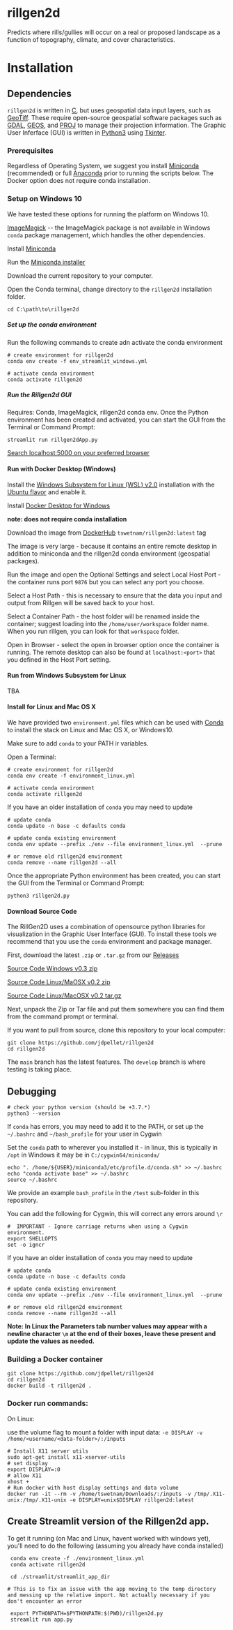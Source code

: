 # rillgen2d

Predicts where rills/gullies will occur on a real or proposed landscape as a function of topography, climate, and cover characteristics.

# Installation

## Dependencies

`rillgen2d` is written in [C](https://en.wikipedia.org/wiki/C_(programming_language)), but uses geospatial data input layers, such as [GeoTiff](https://www.ogc.org/standards/geotiff). These require open-source geospatial software packages such as [GDAL](https://gdal.org/), [GEOS](https://trac.osgeo.org/geos), and [PROJ](https://proj.org/) to manage their projection information. The Graphic User Inferface (GUI) is written in [Python3](https://www.python.org/) using [Tkinter](https://docs.python.org/3/library/tkinter.html).

### Prerequisites

Regardless of Operating System, we suggest you install [Miniconda](https://docs.conda.io/en/latest/miniconda.html) (recommended) or full [Anaconda](https://www.anaconda.com/products/individual) prior to running the scripts below. The Docker option does not require conda installation. 


### Setup on Windows 10 

We have tested these options for running the platform on Windows 10.

[ImageMagick](https://imagemagick.org/script/download.php#windows) -- the ImageMagick package is not available in Windows `conda` package management, which handles the other dependencies.

Install [Miniconda](https://docs.conda.io/en/latest/miniconda.html)

Run the [Miniconda installer](https://docs.conda.io/en/latest/miniconda.html)

Download the current repository to your computer.

Open the Conda terminal, change directory to the `rillgen2d` installation folder.

```
cd C:\path\to\rillgen2d
```

##### Set up the conda environment

Run the following commands to create adn activate the conda environment
```
# create environment for rillgen2d
conda env create -f env_streamlit_windows.yml

# activate conda environment
conda activate rillgen2d
```

##### Run the Rillgen2d GUI
Requires: Conda, ImageMagick, rillgen2d conda env.
Once the Python environment has been created and activated, you can start the GUI from the Terminal or Command Prompt:

```
streamlit run rillgen2dApp.py
```
[Search localhost:5000 on your preferred browser](http://localhost:5000/)

#### Run with Docker Desktop (Windows)

Install the [Windows Subsystem for Linux (WSL) v2.0](https://docs.microsoft.com/en-us/windows/wsl/install-win10) installation with the [Ubuntu flavor](https://ubuntu.com/wsl) and enable it.

Install [Docker Desktop for Windows](https://hub.docker.com/editions/community/docker-ce-desktop-windows)

**note: does not require conda installation**

Download the image from [DockerHub](https://hub.docker.com/u/tswetnam/rillgen2d) `tswetnam/rillgen2d:latest` tag

The image is very large - because it contains an entire remote desktop in addition to miniconda and the rillgen2d conda environment (geospatial packages). 

Run the image and open the Optional Settings and select Local Host Port - the container runs port `9876` but you can select any port you choose.

Select a Host Path - this is necessary to ensure that the data you input and output from Rillgen will be saved back to your host. 

Select a Container Path - the host folder will be renamed inside the container; suggest loading into the `/home/user/workspace` folder name. When you run rillgen, you can look for that `workspace` folder.

Open in Browser - select the open in browser option once the container is running. The remote desktop can also be found at `localhost:<port>` that you defined in the Host Port setting.

#### Run from Windows Subsystem for Linux

TBA

#### Install for Linux and Mac OS X

We have provided two `environment.yml` files which can be used with [Conda](https://docs.conda.io/en/latest/) to install the stack on Linux and Mac OS X, or Windows10.

Make sure to add `conda` to your PATH ir variables.

Open a Terminal:

```
# create environment for rillgen2d
conda env create -f environment_linux.yml

# activate conda environment
conda activate rillgen2d
```

If you have an older installation of `conda` you may need to update

```
# update conda
conda update -n base -c defaults conda

# update conda existing environment 
conda env update --prefix ./env --file environment_linux.yml  --prune

# or remove old rillgen2d environment
conda remove --name rillgen2d --all
```

Once the appropriate Python environment has been created, you can start the GUI from the Terminal or Command Prompt:

```
python3 rillgen2d.py
```

#### Download Source Code

The RillGen2D uses a combination of opensource python libraries for visualization in the Graphic User Interface (GUI). To install these tools we recommend that you use the `conda` environment and package manager. 

First, download the latest `.zip` or `.tar.gz` from our [Releases](https://github.com/tyson-swetnam/rillgen2d/releases)

[Source Code Windows v0.3 zip](https://github.com/tyson-swetnam/rillgen2d/archive/refs/tags/0.3.zip)

[Source Code Linux/MaOSX v0.2 zip](https://github.com/tyson-swetnam/rillgen2d/archive/refs/tags/0.2.zip)

[Source Code Linux/MacOSX v0.2 tar.gz](https://github.com/tyson-swetnam/rillgen2d/archive/refs/tags/0.2.tar.gz)

Next, unpack the Zip or Tar file and put them somewhere you can find them from the command prompt or terminal. 


If you want to pull from source, clone this repository to your local computer:

```
git clone https://github.com/jdpellet/rillgen2d
cd rillgen2d
```

The `main` branch has the latest features. The `develop` branch is where testing is taking place. 

## Debugging

```
# check your python version (should be +3.7.*)
python3 --version
```

If `conda` has errors, you may need to add it to the PATH, or set up the `~/.bashrc` and `~/bash_profile` for your user in Cygwin

Set the `conda` path to wherever you installed it - in linux, this is typically in `/opt` in Windows it may be in `C:/cygwin64/miniconda/`

```
echo ". /home/${USER}/miniconda3/etc/profile.d/conda.sh" >> ~/.bashrc
echo "conda activate base" >> ~/.bashrc
source ~/.bashrc
```

We provide an example `bash_profile` in the `/test` sub-folder in this repository.

You can add the following for Cygwin, this will correct any errors around `\r` 

```
#  IMPORTANT - Ignore carriage returns when using a Cygwin environment.
export SHELLOPTS
set -o igncr
```

If you have an older installation of `conda` you may need to update

```
# update conda
conda update -n base -c defaults conda

# update conda existing environment 
conda env update --prefix ./env --file environment_linux.yml  --prune

# or remove old rillgen2d environment
conda remove --name rillgen2d --all
```

**Note: In Linux the Parameters tab number values may appear with a newline character `\n` at the end of their boxes, leave these present and update the values as needed.**


### Building a Docker container

```
git clone https://github.com/jdpellet/rillgen2d
cd rillgen2d
docker build -t rillgen2d .
```

### Docker run commands:

On Linux:

use the volume flag to mount a folder with input data: `-e DISPLAY -v /home/<username/<data-folder>/:/inputs` 

```
# Install X11 server utils
sudo apt-get install x11-xserver-utils
# set display
export DISPLAY=:0
# allow X11
xhost +
# Run docker with host display settings and data volume
docker run -it --rm -v /home/tswetnam/Downloads/:/inputs -v /tmp/.X11-unix:/tmp/.X11-unix -e DISPLAY=unix$DISPLAY rillgen2d:latest
```
## Create Streamlit version of the Rillgen2d app.

To get it running (on Mac and Linux, havent worked with windows yet), you'll need to do the following (assuming you already have conda installed)

```
 conda env create -f ./environment_linux.yml
 conda activate rillgen2d

 cd ./streamlit/streamlit_app_dir

# This is to fix an issue with the app moving to the temp directory and messing up the relative import. Not actually necessary if you don't encounter an error
 
 export PYTHONPATH=$PYTHONPATH:$(PWD)/rillgen2d.py
 streamlit run app.py
 ```
